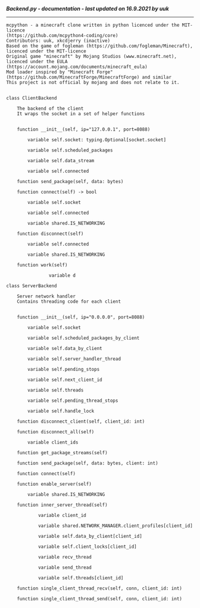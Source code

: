 ***Backend.py - documentation - last updated on 16.9.2021 by uuk***
___

    mcpython - a minecraft clone written in python licenced under the MIT-licence 
    (https://github.com/mcpython4-coding/core)
    Contributors: uuk, xkcdjerry (inactive)
    Based on the game of fogleman (https://github.com/fogleman/Minecraft), licenced under the MIT-licence
    Original game "minecraft" by Mojang Studios (www.minecraft.net), licenced under the EULA
    (https://account.mojang.com/documents/minecraft_eula)
    Mod loader inspired by "Minecraft Forge" (https://github.com/MinecraftForge/MinecraftForge) and similar
    This project is not official by mojang and does not relate to it.


    class ClientBackend
        
        The backend of the client
        It wraps the socket in a set of helper functions


        function __init__(self, ip="127.0.0.1", port=8088)

            variable self.socket: typing.Optional[socket.socket]

            variable self.scheduled_packages

            variable self.data_stream

            variable self.connected

        function send_package(self, data: bytes)

        function connect(self) -> bool

            variable self.socket

            variable self.connected

            variable shared.IS_NETWORKING

        function disconnect(self)

            variable self.connected

            variable shared.IS_NETWORKING

        function work(self)

                    variable d

    class ServerBackend
        
        Server network handler
        Contains threading code for each client


        function __init__(self, ip="0.0.0.0", port=8088)

            variable self.socket

            variable self.scheduled_packages_by_client

            variable self.data_by_client

            variable self.server_handler_thread

            variable self.pending_stops

            variable self.next_client_id

            variable self.threads

            variable self.pending_thread_stops

            variable self.handle_lock

        function disconnect_client(self, client_id: int)

        function disconnect_all(self)

            variable client_ids

        function get_package_streams(self)

        function send_package(self, data: bytes, client: int)

        function connect(self)

        function enable_server(self)

            variable shared.IS_NETWORKING

        function inner_server_thread(self)

                variable client_id

                variable shared.NETWORK_MANAGER.client_profiles[client_id]

                variable self.data_by_client[client_id]

                variable self.client_locks[client_id]

                variable recv_thread

                variable send_thread

                variable self.threads[client_id]

        function single_client_thread_recv(self, conn, client_id: int)

        function single_client_thread_send(self, conn, client_id: int)